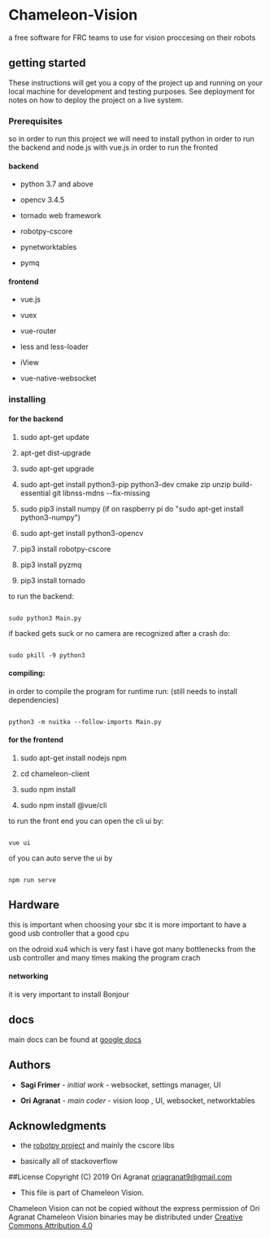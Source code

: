 # Chameleon-Vision

a free software for FRC teams to use for vision proccesing on their robots

## getting started

These instructions will get you a copy of the project up and running on your local machine for development and testing purposes. See deployment for notes on how to deploy the project on a live system.

  

### Prerequisites

  

so in order to run this project we will need to install python in order to run the backend and node.js with vue.js in order to run the fronted

#### backend

- python 3.7 and above

- opencv 3.4.5

- tornado web framework

- robotpy-cscore

- pynetworktables

- pymq

  

#### frontend

- vue.js

- vuex

- vue-router

- less and less-loader

- iView

- vue-native-websocket

  

### installing

#### for the backend

1. sudo apt-get update

2. apt-get dist-upgrade

3. sudo apt-get upgrade

4. sudo apt-get install python3-pip python3-dev cmake zip unzip build-essential git libnss-mdns --fix-missing

5. sudo pip3 install numpy (if on raspberry pi do "sudo apt-get install python3-numpy")
6. sudo apt-get install python3-opencv
7. pip3 install robotpy-cscore 
8. pip3 install pyzmq
9. pip3 install tornado

  

to run the backend:

```

sudo python3 Main.py

```

if backed gets suck or no camera are recognized after a crash do:

```

sudo pkill -9 python3

```

#### compiling:

in order to compile the program for runtime run: (still needs to install dependencies)

```

python3 -m nuitka --follow-imports Main.py

```

#### for the frontend

1. sudo apt-get install nodejs npm

2. cd chameleon-client

3. sudo npm install

4. sudo npm install @vue/cli

  

to run the front end you can open the cli ui by:

```

vue ui

```

of you can auto serve the ui by

```

npm run serve

```

## Hardware

this is important when choosing your sbc it is more important to have a good usb controller that a good cpu

on the odroid xu4 which is very fast i have got many bottlenecks from the usb controller and many times making the program crach

#### networking

it is very important to install Bonjour

  
  

## docs

main docs can be found at [google docs](https://docs.google.com/document/d/1qDuwHtpIPJfyXGIL8PJG89LZwRWbn2J9f-5g19lWL9U/edit?usp=sharing)

  

## Authors

*  **Sagi Frimer** - *initial work* - websocket, settings manager, UI

*  **Ori Agranat** - *main coder* - vision loop , UI, websocket, networktables

  

## Acknowledgments

* the [robotpy project](https://github.com/robotpy) and mainly the cscore libs

* basically all of stackoverflow

##License
Copyright (C) 2019 Ori Agranat oriagranat9@gmail.com


* This file is part of Chameleon Vision.

Chameleon Vision can not be copied without the express permission of Ori Agranat
Chameleon Vision binaries may be distributed under [Creative Commons Attribution 4.0](https://creativecommons.org/licenses/by/4.0/)
